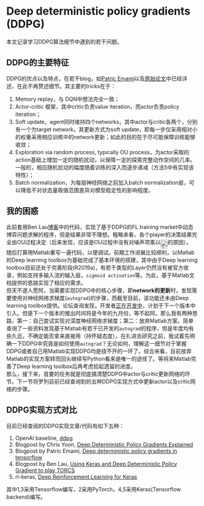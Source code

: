 # Deep deterministic policy gradients (DDPG)

本文记录学习DDPG算法细节中遇到的若干问题。

## DDPG的主要特征

DDPG的优点以及特点，在若干blog，如[Patric Emami](https://pemami4911.github.io/blog/2016/08/21/ddpg-rl.html)以及[原始论文](https://arxiv.org/pdf/1509.02971.pdf)中已经详述，在此不再赘述细节。其主要的tricks在于：

1. Memory replay，与 DQN中想法完全一致；
2. Actor-critic 框架，其中critic负责value iteration，而actor负责policy iteration；
3. Soft update，agent同时维持四个networks，其中actor与critic各两个，分别有一个为target network，其更新方式为soft update，即每一步仅采用相对小的权重采用相应训练中的network更新；如此的目的在于尽可能保障训练能够收敛；
4. Exploration via random process, typically OU process，为actor采取的action基础上增加一定的随机扰动，以保障一定的探索完整动作空间的几率。一般的，相应随机扰动的幅度随着训练的深入而逐步递减（方法5中有实现该特性）；
5. Batch normalization，为每层神经网络之前加入batch normalization层，可以降低不对状态量取值范围差异对模型稳定性的影响程度。

## 我的困惑

此前套用Ben Lau[博客](https://yanpanlau.github.io/2016/10/11/Torcs-Keras.html)中的代码，实现了基于DDPG的FL training market中动态博弈问题求解的程序，但是结果非常不理想。粗略来看，各个player的决策结果完全由OU过程决定（后来发现，应该是OU过程中没有对噪声项乘以<img alt="$\Delta_t$" src="svgs/0282476793e007d5156951e5ff849455.svg" align="middle" width="18.66446339999999pt" height="22.465723500000017pt"/>的原因）。  
随后打算用Matlab重写一遍代码，以便调试。前期工作进展比较顺利，以Matlab的Deep learning toolbox为基础完成了基本环境的搭建，其中由于Deep learning toolbox目前还处于完善阶段(R2019a)，有若干类型的Layer仍然没有被官方收录，例如支持多输入流的输入层，`sigmoid activation`等。为此，基于Matlab文档提供的思路实现了相应的需求。  
但天不遂人愿阿，当需要实现DDPG中的核心步骤，即**network的更新**时，发现需要使用对神经网络求梯度(`autograd`)的步骤，而截至目前，该功能还未由Deep learning toolbox提供。论坛查询发现，开发者[正在开发中](https://www.mathworks.com/matlabcentral/answers/453394-does-matlab-r2019a-support-automatic-differentiation-in-deep-learning-toolbox-or-otherwise#answer_370289)，计划于下一个版本中引入。但是下一个版本的推出时间将是今年的九月份，等不起阿。那么我有两种思路，第一：自己尝试实现对深度神经网络求梯度；第二：放弃Matlab方案。简单查询了一些资料发现基于Matlab有若干已开发的`autograd`的程序，但是年度均有些久远，不确定能否拿来直接用（持怀疑态度），在扎进去研究之前，我试着先明确一下DDPG中究竟是如何使用`autograd`？无论如何，理解这一细节对于掌握DDPG或者自己用Matlab实现DDPG均是绕不开的一环了。综合来看，目前放弃Matlab的实现方案转而回头继续写Python看来是唯一的途径了。等将来Matlab完善了Deep learning toolbox后再考虑拾起遗留的进度。  
那么，接下来，首要的任务就是彻底搞清楚DDPG中actor与critic更新网络的环节。下一节将罗列目前已经查询到的五种DDPG实现方式中更新actor以及critic网络的步骤。

## DDPG实现方式对比

目前已经查阅的DDPG实现文章/代码有如下五种：

1. OpenAI baseline, [ddpg](https://github.com/openai/baselines/tree/master/baselines/ddpg)
2. Blogpost by Chris Yoon, [Deep Deterministic Policy Gradients Explained](https://towardsdatascience.com/deep-deterministic-policy-gradients-explained-2d94655a9b7b)
3. Blogpost by Patric Emami, [Deep deterministic policy gradients in tensorflow](https://pemami4911.github.io/blog/2016/08/21/ddpg-rl.html)
4. Blogpost by Ben Lau, [Using Keras and Deep Deterministic Policy Gradient to play TORCS](https://yanpanlau.github.io/2016/10/11/Torcs-Keras.html)
5. rl-keras, [Deep Reinforcement Learning for Keras](https://github.com/keras-rl/keras-rl)

其中1,3采用Tensorflow编写，2采用PyTorch，4,5采用Keras(Tensorflow backend)编写。
